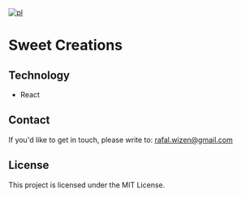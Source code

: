 [![pl](https://img.shields.io/badge/lang-pl-blue.svg)](https://github.com/rafalwizen/sweet-creations/blob/master/README.pl.md)
# Sweet Creations

## Technology
- React

## Contact
If you'd like to get in touch, please write to: [rafal.wizen@gmail.com](mailto:rafal.wizen@gmail.com)

## License
This project is licensed under the MIT License.
